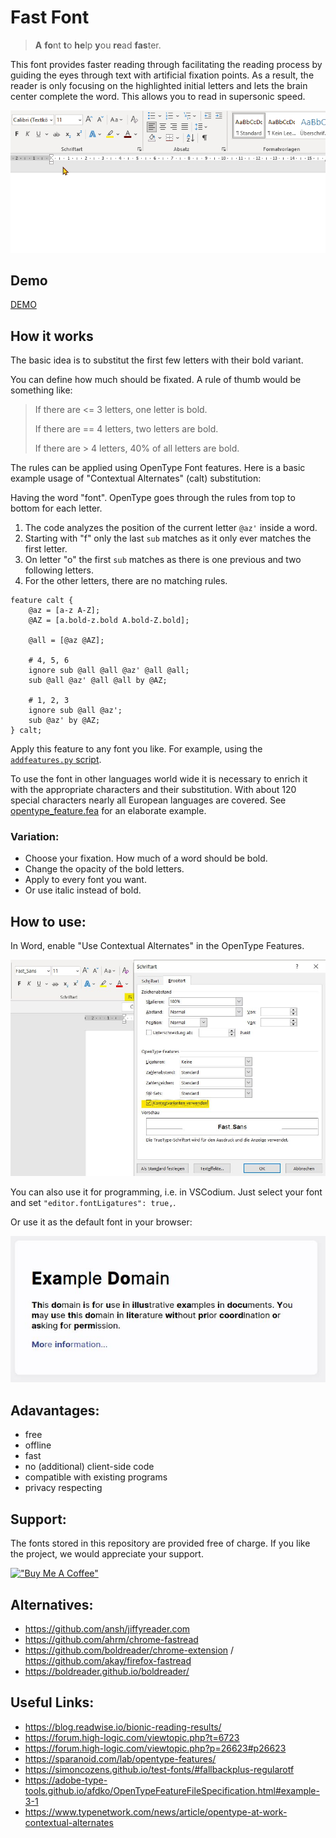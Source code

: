 # Fast Font

> **A** **fo**nt **t**o **he**lp **y**ou **re**ad **fas**ter.

This font provides faster reading through facilitating the reading process by guiding the eyes through text with artificial fixation points. As a result, the reader is only focusing on the highlighted initial letters and lets the brain center complete the word. This allows you to read in supersonic speed.

![Demo GIF](Fast-Font.gif)

## Demo

[DEMO](https://Born2Root.github.io/Fast-Font)

## How it works

The basic idea is to substitut the first few letters with their bold variant.

You can define how much should be fixated. A rule of thumb would be something like:

> If there are <= 3 letters, one letter is bold.
>
> If there are == 4 letters, two letters are bold.
>
> If there are > 4 letters, 40% of all letters are bold.

The rules can be applied using OpenType Font features.
Here is a basic example usage of "Contextual Alternates" (calt) substitution:

Having the word "font". OpenType goes through the rules from top to bottom for each letter.

1. The code analyzes the position of the current letter `@az'` inside a word.
1. Starting with "f" only the last `sub` matches as it only ever matches the first letter.
1. On letter "o" the first `sub` matches as there is one previous and two following letters.
1. For the other letters, there are no matching rules.

```fea
feature calt {
    @az = [a-z A-Z];
    @AZ = [a.bold-z.bold A.bold-Z.bold];

    @all = [@az @AZ];

    # 4, 5, 6
    ignore sub @all @all @az' @all @all;
    sub @all @az' @all @all by @AZ;

    # 1, 2, 3
    ignore sub @all @az';
    sub @az' by @AZ;
} calt;
```

Apply this feature to any font you like. For example, using the [`addfeatures.py` script](https://github.com/simoncozens/test-fonts/blob/master/addfeatures.py).

To use the font in other languages world wide it is necessary to enrich it with the appropriate characters and their substitution.
With about 120 special characters nearly all European languages are covered.
See [opentype_feature.fea](opentype_feature.fea) for an elaborate example.

### Variation:

-   Choose your fixation. How much of a word should be bold.
-   Change the opacity of the bold letters.
-   Apply to every font you want.
-   Or use italic instead of bold.

## How to use:

In Word, enable "Use Contextual Alternates" in the OpenType Features.

![M$ Word](word.jpg)

You can also use it for programming, i.e. in VSCodium.
Just select your font and set `"editor.fontLigatures": true,`.

Or use it as the default font in your browser:

![Example.com with new sans-serif font](browser.jpg)

## Adavantages:

-   free
-   offline
-   fast
-   no (additional) client-side code
-   compatible with existing programs
-   privacy respecting


## Support:

The fonts stored in this repository are provided free of charge.
If you like the project, we would appreciate your support.

[!["Buy Me A Coffee"](https://www.buymeacoffee.com/assets/img/custom_images/orange_img.png)](https://www.buymeacoffee.com/born2root)


## Alternatives:

-   https://github.com/ansh/jiffyreader.com
-   https://github.com/ahrm/chrome-fastread
-   https://github.com/boldreader/chrome-extension / https://github.com/akay/firefox-fastread
-   https://boldreader.github.io/boldreader/

## Useful Links:

-   https://blog.readwise.io/bionic-reading-results/
-   https://forum.high-logic.com/viewtopic.php?t=6723
-   https://forum.high-logic.com/viewtopic.php?p=26623#p26623
-   https://sparanoid.com/lab/opentype-features/
-   https://simoncozens.github.io/test-fonts/#fallbackplus-regularotf
-   https://adobe-type-tools.github.io/afdko/OpenTypeFeatureFileSpecification.html#example-3-1
-   https://www.typenetwork.com/news/article/opentype-at-work-contextual-alternates
